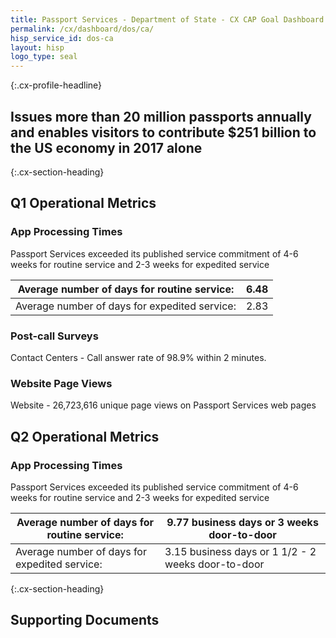```yaml
---
title: Passport Services - Department of State - CX CAP Goal Dashboard
permalink: /cx/dashboard/dos/ca/
hisp_service_id: dos-ca
layout: hisp
logo_type: seal
---
```


{:.cx-profile-headline}
## Issues more than 20 million passports annually and enables visitors to contribute $251 billion to the US economy in 2017 alone

{:.cx-section-heading}
## Q1 Operational Metrics

### App Processing Times

Passport Services exceeded its published service commitment of 4-6 weeks for routine service and 2-3 weeks for expedited service

| Average number of days for routine service:   | 6.48 |
|-----------------------------------------------|------|
| Average number of days for expedited service: | 2.83 |

### Post-call Surveys
Contact Centers - Call answer rate of 98.9% within 2 minutes.

### Website Page Views
Website - 26,723,616 unique page views on Passport Services web pages

## Q2 Operational Metrics

### App Processing Times

Passport Services exceeded its published service commitment of 4-6 weeks for routine service and 2-3 weeks for expedited service

| Average number of days for routine service:   | 9.77 business days or 3 weeks door-to-door         |
|-----------------------------------------------|----------------------------------------------------|
| Average number of days for expedited service: | 3.15 business days or 1 1/2 - 2 weeks door-to-door |


{:.cx-section-heading}
## Supporting Documents
